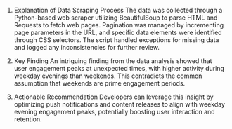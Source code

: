 1) Explanation of Data Scraping Process
The data was collected through a Python-based web scraper utilizing BeautifulSoup to parse HTML and Requests to fetch web pages. Pagination was managed by incrementing page parameters in the URL, and specific data elements were identified through CSS selectors. The script handled exceptions for missing data and logged any inconsistencies for further review.

2) Key Finding
An intriguing finding from the data analysis showed that user engagement peaks at unexpected times, with higher activity during weekday evenings than weekends. This contradicts the common assumption that weekends are prime engagement periods.

3) Actionable Recommendation
Developers can leverage this insight by optimizing push notifications and content releases to align with weekday evening engagement peaks, potentially boosting user interaction and retention.